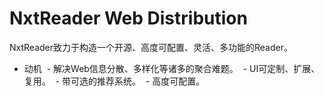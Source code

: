 # NxtReader Web Distribution

NxtReader致力于构造一个开源、高度可配置、灵活、多功能的Reader。

- 动机
  - 解决Web信息分散、多样化等诸多的聚合难题。
  - UI可定制、扩展、复用。
  - 带可选的推荐系统。
  - 高度可配置。
